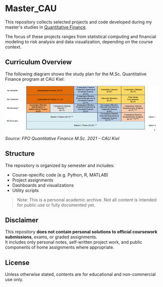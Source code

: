 # Master_CAU

This repository collects selected projects and code developed during my master's studies in [Quantitative Finance](https://www.studium.uni-kiel.de/de/studienangebot/studienfaecher/quantitative-finance-ma).

The focus of these projects ranges from statistical computing and financial modeling to risk analysis and data visualization, depending on the course context.

## Curriculum Overview

The following diagram shows the study plan for the M.Sc. Quantitative Finance program at CAU Kiel:

![Curriculum Overview](docs/curriculum_quant_finance.PNG)

*Source: FPO Quantitative Finance M.Sc. 2021 – CAU Kiel*

## Structure

The repository is organized by semester and includes:

- Course-specific code (e.g. Python, R, MATLAB)
- Project assignments
- Dashboards and visualizations
- Utility scripts

> Note: This is a personal academic archive. Not all content is intended for public use or fully documented yet.

## Disclaimer

This repository **does not contain personal solutions to official coursework submissions**, exams, or graded assignments.  
It includes only personal notes, self-written project work, and public components of home assignments where appropriate.

## License

Unless otherwise stated, contents are for educational and non-commercial use only.
